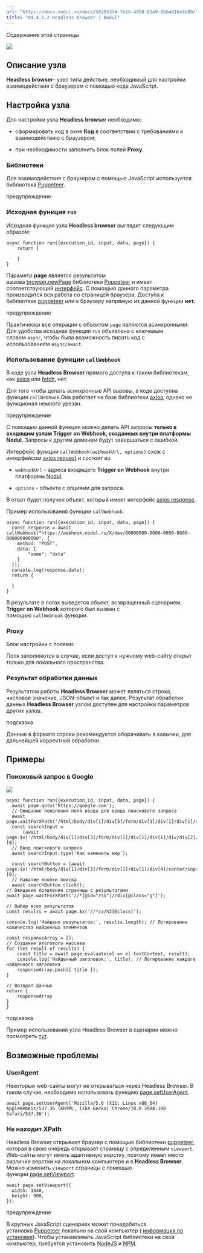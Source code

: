 ```yaml
---
url: "https://docs.nodul.ru/docs/502053f4-fb15-4050-85a9-0bba81be5b89/"
title: "04.4.5.2 Headless browser | Nodul"
---
```


Содержание этой страницы

![](https://docs.nodul.ru/img/notion/2c3a47e1-0931-4f73-8628-71f9142abb0a/Untitled.png)

## Описание узла [​](https://docs.nodul.ru/docs/502053f4-fb15-4050-85a9-0bba81be5b89/\#%D0%BE%D0%BF%D0%B8%D1%81%D0%B0%D0%BD%D0%B8%D0%B5-%D1%83%D0%B7%D0%BB%D0%B0 "Прямая ссылка на Описание узла")

**Headless browser**\- узел типа действие, необходимый для настройки взаимодействия с браузером с помощью кода JavaScript.

## Настройка узла [​](https://docs.nodul.ru/docs/502053f4-fb15-4050-85a9-0bba81be5b89/\#%D0%BD%D0%B0%D1%81%D1%82%D1%80%D0%BE%D0%B9%D0%BA%D0%B0-%D1%83%D0%B7%D0%BB%D0%B0 "Прямая ссылка на Настройка узла")

Для настройки узла **Headless browser** необходимо:

- сформировать код в окне **Код** в соответствии с требованиями к взаимодействию с браузером;

- при необходимости заполнить блок полей **Proxy**.

### Библиотеки [​](https://docs.nodul.ru/docs/502053f4-fb15-4050-85a9-0bba81be5b89/\#%D0%B1%D0%B8%D0%B1%D0%BB%D0%B8%D0%BE%D1%82%D0%B5%D0%BA%D0%B8 "Прямая ссылка на Библиотеки")

Для взаимодействия с браузером с помощью JavaScript используется библиотека [Puppeteer](https://pptr.dev/).

предупреждение

### Исходная функция `run` [​](https://docs.nodul.ru/docs/502053f4-fb15-4050-85a9-0bba81be5b89/\#%D0%B8%D1%81%D1%85%D0%BE%D0%B4%D0%BD%D0%B0%D1%8F-%D1%84%D1%83%D0%BD%D0%BA%D1%86%D0%B8%D1%8Frun "Прямая ссылка на исходная-функцияrun")

Исходная функция узла **Headless browser** выглядит следующим образом:

```codeBlockLines_e6Vv
async function run({execution_id, input, data, page}) {
    return {

    }
}

```

Параметр **page** является результатом вызова [browser.newPage](https://pptr.dev/api/puppeteer.browsercontext.newpage/) библиотеки [Puppeteer](https://pptr.dev/) и имеет соответствующий [интерфейс](https://pptr.dev/api/puppeteer.page/). С помощью данного параметра производится вся работа со страницей браузера. Доступа к библиотеке [puppeteer](https://pptr.dev/) или к браузеру напрямую из данной функции **нет.**

предупреждение

Практически все операции с объектом `page` являются асинхронными. Для удобства исходная функция `run` объявлена с ключевым словом `async`, чтобы была возможность писать код с использованием `async/await`.

### Использование функции `callWebhook` [​](https://docs.nodul.ru/docs/502053f4-fb15-4050-85a9-0bba81be5b89/\#%D0%B8%D1%81%D0%BF%D0%BE%D0%BB%D1%8C%D0%B7%D0%BE%D0%B2%D0%B0%D0%BD%D0%B8%D0%B5-%D1%84%D1%83%D0%BD%D0%BA%D1%86%D0%B8%D0%B8callwebhook "Прямая ссылка на использование-функцииcallwebhook")

В коде узла **Headless Browser** прямого доступа к таким библиотекам, как [axios](https://axios-http.com/) или [fetch](https://learn.javascript.ru/fetch), нет.

Для того чтобы делать асинхронные API вызовы, в коде доступна функция `callWebhook`.Она работает на базе библиотеки [axios](https://axios-http.com/), однако ее функционал немного урезан.

предупреждение

С помощью данной функции можно делать API запросы **только к входящим узлам Trigger on Webhook, созданных внутри платформы Nodul.** Запросы к другим доменам будут завершаться с ошибкой.

Интерфейс функции `callWebhook(webhookUrl, options)` схож с интерфейсом [axios request](https://axios-http.com/docs/req_config) и состоит из:

- `webhookUrl` \- адреса входящего **Trigger on Webhook** внутри платформы [Nodul](https://app.nodul.ru/);

- `options` \- объекта с опциями для запроса.

В ответ будет получен объект, который имеет интерфейс [axios response](https://axios-http.com/docs/res_schema).

Пример использования функции `callWebhook`:

```codeBlockLines_e6Vv
async function run({execution_id, input, data, page}) {
  const response = await callWebhook("https://webhook.nodul.ru/X/dev/00000000-0000-0000-0000-000000000000", {
    method: "POST",
    data: {
        "some": "data"
    }
  });
  console.log(response.data);
  return {

  }
}

```

В результате в логах выведется объект, возвращенный сценарием, **Trigger on Webhook** которого был вызван с помощью `callWebhook` функции.

### **Proxy** [​](https://docs.nodul.ru/docs/502053f4-fb15-4050-85a9-0bba81be5b89/\#proxy "Прямая ссылка на proxy")

Блок настройки с полями:

Поля заполняются в случае, если доступ к нужному web-сайту открыт только для локального пространства.

### Результат обработки данных [​](https://docs.nodul.ru/docs/502053f4-fb15-4050-85a9-0bba81be5b89/\#%D1%80%D0%B5%D0%B7%D1%83%D0%BB%D1%8C%D1%82%D0%B0%D1%82-%D0%BE%D0%B1%D1%80%D0%B0%D0%B1%D0%BE%D1%82%D0%BA%D0%B8-%D0%B4%D0%B0%D0%BD%D0%BD%D1%8B%D1%85 "Прямая ссылка на Результат обработки данных")

Результатом работы **Headless Browser** может являться строка, числовое значение, JSON-объект и так далее. Результат обработки данных **Headless Browser** узлом доступен для настройки параметров других узлов.

подсказка

Данные в формате строки рекомендуется оборачивать в кавычки, для дальнейшей корректной обработки.

## Примеры [​](https://docs.nodul.ru/docs/502053f4-fb15-4050-85a9-0bba81be5b89/\#%D0%BF%D1%80%D0%B8%D0%BC%D0%B5%D1%80%D1%8B "Прямая ссылка на Примеры")

### Поисковый запрос в Google [​](https://docs.nodul.ru/docs/502053f4-fb15-4050-85a9-0bba81be5b89/\#%D0%BF%D0%BE%D0%B8%D1%81%D0%BA%D0%BE%D0%B2%D1%8B%D0%B9-%D0%B7%D0%B0%D0%BF%D1%80%D0%BE%D1%81-%D0%B2-google "Прямая ссылка на Поисковый запрос в Google")

![](https://docs.nodul.ru/img/notion/9dbc7814-9816-4f89-8758-308a422edde2/Untitled.png)

```codeBlockLines_e6Vv
async function run({execution_id, input, data, page}) {
  await page.goto('https://google.com');
  // Ожидание появления поля ввода для ввода поискового запроса
  await page.waitForXPath('/html/body/div[1]/div[3]/form/div[1]/div[1]/div[1]/div/div[2]/textarea');
  const searchInput =
      (await page.$x('/html/body/div[1]/div[3]/form/div[1]/div[1]/div[1]/div/div[2]/textarea'))[0];
  // Ввод поискового запроса
  await searchInput.type('Как изменить мир');

  const searchButton = (await page.$x('/html/body/div[1]/div[3]/form/div[1]/div[1]/div[4]/center/input[1]'))[0];
  // Нажатие кнопки поиска
  await searchButton.click();
// Ожидание появления страницы с результатами
await page.waitForXPath('//*[@id="rso"]//div[@class="g"]');

// Выбор всех результатов
const results = await page.$x('//*/a/h3[@class]');

console.log('Найдено результатов:', results.length); // Логирование количества найденных элементов

const responseArray = [];
// Создание итогового массива
for (let result of results) {
    const title = await page.evaluate(el => el.textContent, result);
    console.log('Найденный заголовок:', title); // Логирование каждого найденного заголовка
    responseArray.push({ title });
}

// Возврат данных
return {
    responseArray
}
}

```

подсказка

Пример использования узла Headless Browser в сценарии можно посмотреть [тут](https://docs.nodul.ru/docs/7cfdec2f-f8d6-492f-90d9-01ec8f45a128).

## Возможные проблемы [​](https://docs.nodul.ru/docs/502053f4-fb15-4050-85a9-0bba81be5b89/\#%D0%B2%D0%BE%D0%B7%D0%BC%D0%BE%D0%B6%D0%BD%D1%8B%D0%B5-%D0%BF%D1%80%D0%BE%D0%B1%D0%BB%D0%B5%D0%BC%D1%8B "Прямая ссылка на Возможные проблемы")

### UserAgent [​](https://docs.nodul.ru/docs/502053f4-fb15-4050-85a9-0bba81be5b89/\#useragent "Прямая ссылка на UserAgent")

Некоторые web-сайты могут не открываться через Headless Browser. В таком случае, необходимо использовать функцию [page.setUserAgent](https://pptr.dev/api/puppeteer.page.setuseragent/).

```codeBlockLines_e6Vv
await page.setUserAgent('Mozilla/5.0 (X11; Linux x86_64) AppleWebKit/537.36 (KHTML, like Gecko) Chrome/78.0.3904.108 Safari/537.36');

```

### Не находит XPath [​](https://docs.nodul.ru/docs/502053f4-fb15-4050-85a9-0bba81be5b89/\#%D0%BD%D0%B5-%D0%BD%D0%B0%D1%85%D0%BE%D0%B4%D0%B8%D1%82-xpath "Прямая ссылка на Не находит XPath")

Headless Browser открывает браузер с помощью библиотеки [puppeteer](https://pptr.dev/), которая в свою очередь открывает страницу с определенным `viewport`. Web-сайты могут иметь адаптивную верстку, поэтому имеет место различие верстки на локальном компьютере и в **Headless Browser**. Можно изменить `viewport` страницы с помощью функции [page.setViewport](https://pptr.dev/api/puppeteer.page.setviewport/).

```codeBlockLines_e6Vv
await page.setViewport({
  width: 1440,
  height: 900,
});

```

предупреждение

В крупных JavaScript сценариях может понадобиться установка [Puppeteer](https://pptr.dev/) локально на свой компьютер ( [информация по установке](https://pptr.dev/#installation)). Чтобы устанавливать JavaScript библиотеки на свой компьютер, требуется установить [NodeJS](https://nodejs.org/) и [NPM](https://www.npmjs.com/).